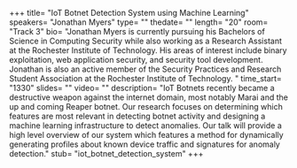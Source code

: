 +++
title= "IoT Botnet Detection System using Machine Learning"
speakers= "Jonathan Myers"
type= ""
thedate= ""
length= "20"
room= "Track 3"
bio= "Jonathan Myers is currently pursuing his Bachelors of Science in Computing Security while also working as a Research Assistant at the Rochester Institute of Technology.  His areas of interest include binary exploitation, web application security, and security tool development.  Jonathan is also an active member of the Security Practices and Research Student Association at the Rochester Institute of Technology.   "
time_start= "1330"
slides= ""
video= ""
description= "IoT Botnets recently became a destructive weapon against the internet domain, most notably Marai and the up and coming Reaper botnet.  Our research focuses on determining which features are most relevant in detecting botnet activity and designing a machine learning infrastructure to detect anomalies.  Our talk will provide a high level overview of our system which features a method for dynamically generating profiles about known device traffic and signatures for anomaly detection."
stub= "iot_botnet_detection_system"
+++